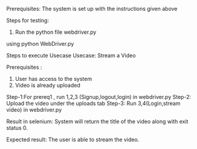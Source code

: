 Prerequisites: 
The system is set up with the instructions given above

Steps for testing:
1. Run the python file webdriver.py 

using python WebDriver.py

Steps to execute Usecase
Usecase: Stream a Video

Prerequisites : 
1. User has access to the system
2. Video is already uploaded

Step-1:For prereq1 , run 1,2,3 (Signup,logout,login) in webdriver.py
Step-2: Upload the video under the uploads tab
Step-3: Run 3,4(Login,stream video) in webdriver.py

Result in selenium: System will return the title of the video along with exit status 0. 

Expected result: The user is able to stream the video.

